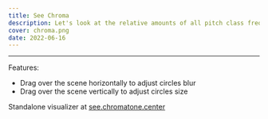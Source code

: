 ```yaml
---
title: See Chroma
description: Let's look at the relative amounts of all pitch class frequencies in any audio signal in real time.
cover: chroma.png
date: 2022-06-16
---
```


<client-only>
  <chroma-see />
</client-only>

---

Features:

- Drag over the scene horizontally to adjust circles blur
- Drag over the scene vertically to adjust circles size

Standalone visualizer at [see.chromatone.center](https://see.chromatone.center/)

